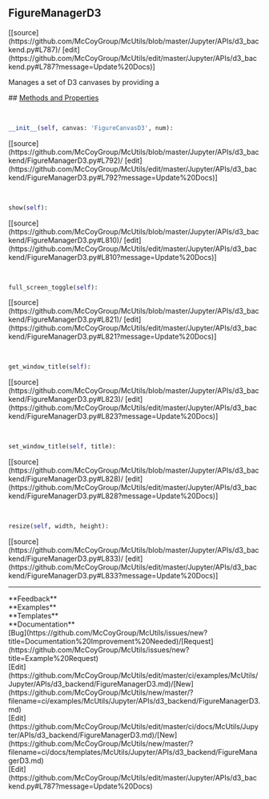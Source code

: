 ## <a id="McUtils.Jupyter.APIs.d3_backend.FigureManagerD3">FigureManagerD3</a> 

<div class="docs-source-link" markdown="1">
[[source](https://github.com/McCoyGroup/McUtils/blob/master/Jupyter/APIs/d3_backend.py#L787)/
[edit](https://github.com/McCoyGroup/McUtils/edit/master/Jupyter/APIs/d3_backend.py#L787?message=Update%20Docs)]
</div>

Manages a set of D3 canvases by providing a







<div class="collapsible-section">
 <div class="collapsible-section collapsible-section-header" markdown="1">
## <a class="collapse-link" data-toggle="collapse" href="#methods" markdown="1"> Methods and Properties</a> <a class="float-right" data-toggle="collapse" href="#methods"><i class="fa fa-chevron-down"></i></a>
 </div>
 <div class="collapsible-section collapsible-section-body collapse show" id="methods" markdown="1">
 
<a id="McUtils.Jupyter.APIs.d3_backend.FigureManagerD3.__init__" class="docs-object-method">&nbsp;</a> 
```python
__init__(self, canvas: 'FigureCanvasD3', num): 
```
<div class="docs-source-link" markdown="1">
[[source](https://github.com/McCoyGroup/McUtils/blob/master/Jupyter/APIs/d3_backend/FigureManagerD3.py#L792)/
[edit](https://github.com/McCoyGroup/McUtils/edit/master/Jupyter/APIs/d3_backend/FigureManagerD3.py#L792?message=Update%20Docs)]
</div>


<a id="McUtils.Jupyter.APIs.d3_backend.FigureManagerD3.show" class="docs-object-method">&nbsp;</a> 
```python
show(self): 
```
<div class="docs-source-link" markdown="1">
[[source](https://github.com/McCoyGroup/McUtils/blob/master/Jupyter/APIs/d3_backend/FigureManagerD3.py#L810)/
[edit](https://github.com/McCoyGroup/McUtils/edit/master/Jupyter/APIs/d3_backend/FigureManagerD3.py#L810?message=Update%20Docs)]
</div>


<a id="McUtils.Jupyter.APIs.d3_backend.FigureManagerD3.full_screen_toggle" class="docs-object-method">&nbsp;</a> 
```python
full_screen_toggle(self): 
```
<div class="docs-source-link" markdown="1">
[[source](https://github.com/McCoyGroup/McUtils/blob/master/Jupyter/APIs/d3_backend/FigureManagerD3.py#L821)/
[edit](https://github.com/McCoyGroup/McUtils/edit/master/Jupyter/APIs/d3_backend/FigureManagerD3.py#L821?message=Update%20Docs)]
</div>


<a id="McUtils.Jupyter.APIs.d3_backend.FigureManagerD3.get_window_title" class="docs-object-method">&nbsp;</a> 
```python
get_window_title(self): 
```
<div class="docs-source-link" markdown="1">
[[source](https://github.com/McCoyGroup/McUtils/blob/master/Jupyter/APIs/d3_backend/FigureManagerD3.py#L823)/
[edit](https://github.com/McCoyGroup/McUtils/edit/master/Jupyter/APIs/d3_backend/FigureManagerD3.py#L823?message=Update%20Docs)]
</div>


<a id="McUtils.Jupyter.APIs.d3_backend.FigureManagerD3.set_window_title" class="docs-object-method">&nbsp;</a> 
```python
set_window_title(self, title): 
```
<div class="docs-source-link" markdown="1">
[[source](https://github.com/McCoyGroup/McUtils/blob/master/Jupyter/APIs/d3_backend/FigureManagerD3.py#L828)/
[edit](https://github.com/McCoyGroup/McUtils/edit/master/Jupyter/APIs/d3_backend/FigureManagerD3.py#L828?message=Update%20Docs)]
</div>


<a id="McUtils.Jupyter.APIs.d3_backend.FigureManagerD3.resize" class="docs-object-method">&nbsp;</a> 
```python
resize(self, width, height): 
```
<div class="docs-source-link" markdown="1">
[[source](https://github.com/McCoyGroup/McUtils/blob/master/Jupyter/APIs/d3_backend/FigureManagerD3.py#L833)/
[edit](https://github.com/McCoyGroup/McUtils/edit/master/Jupyter/APIs/d3_backend/FigureManagerD3.py#L833?message=Update%20Docs)]
</div>
 </div>
</div>












---


<div markdown="1" class="text-secondary">
<div class="container">
  <div class="row">
   <div class="col" markdown="1">
**Feedback**   
</div>
   <div class="col" markdown="1">
**Examples**   
</div>
   <div class="col" markdown="1">
**Templates**   
</div>
   <div class="col" markdown="1">
**Documentation**   
</div>
   <div class="col" markdown="1">
   
</div>
   <div class="col" markdown="1">
   
</div>
   <div class="col" markdown="1">
   
</div>
</div>
  <div class="row">
   <div class="col" markdown="1">
[Bug](https://github.com/McCoyGroup/McUtils/issues/new?title=Documentation%20Improvement%20Needed)/[Request](https://github.com/McCoyGroup/McUtils/issues/new?title=Example%20Request)   
</div>
   <div class="col" markdown="1">
[Edit](https://github.com/McCoyGroup/McUtils/edit/master/ci/examples/McUtils/Jupyter/APIs/d3_backend/FigureManagerD3.md)/[New](https://github.com/McCoyGroup/McUtils/new/master/?filename=ci/examples/McUtils/Jupyter/APIs/d3_backend/FigureManagerD3.md)   
</div>
   <div class="col" markdown="1">
[Edit](https://github.com/McCoyGroup/McUtils/edit/master/ci/docs/McUtils/Jupyter/APIs/d3_backend/FigureManagerD3.md)/[New](https://github.com/McCoyGroup/McUtils/new/master/?filename=ci/docs/templates/McUtils/Jupyter/APIs/d3_backend/FigureManagerD3.md)   
</div>
   <div class="col" markdown="1">
[Edit](https://github.com/McCoyGroup/McUtils/edit/master/Jupyter/APIs/d3_backend.py#L787?message=Update%20Docs)   
</div>
   <div class="col" markdown="1">
   
</div>
   <div class="col" markdown="1">
   
</div>
   <div class="col" markdown="1">
   
</div>
</div>
</div>
</div>